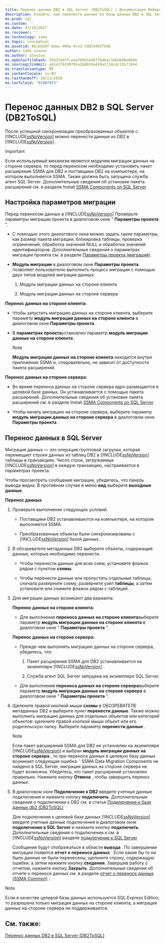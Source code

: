 ```yaml
---
title: Перенос данных DB2 в SQL Server (DB2ToSQL) | Документация Майкрософт
description: Узнайте, как перенести данные из базы данных DB2 в SQL Server или базу данных SQL Azure после синхронизации преобразованных объектов.
ms.prod: sql
ms.custom: ''
ms.date: 01/19/2017
ms.reviewer: ''
ms.technology: ssma
ms.topic: conceptual
ms.assetid: 86cbd39f-6dac-409a-9ce1-7dd54403f84b
author: nahk-ivanov
ms.author: alexiva
ms.openlocfilehash: 5b833a97fceeaf09b5eb6ffb86ac3abeb06e6bb0
ms.sourcegitcommit: a41e1f4199785a2b8019a419a1f3dcdc15571044
ms.translationtype: MT
ms.contentlocale: ru-RU
ms.lasthandoff: 10/13/2020
ms.locfileid: "91987923"
---
```

# <a name="migrating-db2-data-into-sql-server-db2tosql"></a>Перенос данных DB2 в SQL Server (DB2ToSQL)
После успешной синхронизации преобразованных объектов с [!INCLUDE[ssNoVersion](../../includes/ssnoversion-md.md)] можно перенести данные из DB2 в [!INCLUDE[ssNoVersion](../../includes/ssnoversion-md.md)] .  
  
> [!IMPORTANT]  
> Если используемый механизм является модулем миграции данных на стороне сервера, то перед переносом необходимо установить пакет расширения SSMA для DB2 и поставщики DB2 на компьютере, на котором выполняется SSMA. Также должна быть запущена служба агент SQL Server. Дополнительные сведения об установке пакета расширений см. в разделе Install [SSMA Components on SQL Server](./installing-ssma-components-on-sql-server-db2tosql.md)  
  
## <a name="setting-migration-options"></a>Настройка параметров миграции  
Перед переносом данных в [!INCLUDE[ssNoVersion](../../includes/ssnoversion-md.md)] Проверьте параметры миграции проекта в диалоговом окне " **Параметры проекта** ".  
  
-   С помощью этого диалогового окна можно задать такие параметры, как размер пакета миграции, блокировка таблицы, проверка ограничений, обработка значений NULL и обработка значений идентификаторов. Дополнительные сведения о параметрах миграции проекта см. в разделе [Параметры проекта (миграция)](./project-settings-migration-db2tosql.md).  
  
-   **Модуль миграции** в диалоговом окне **Параметры проекта** позволяет пользователю выполнить процесс миграции с помощью двух типов модулей миграции данных:  
  
    1.  Модуль миграции данных на стороне клиента  
  
    2.  Модуль миграции данных на стороне сервера  
  
**Перенос данных на стороне клиента:**  
  
-   Чтобы запустить миграцию данных на стороне клиента, выберите параметр **модуль миграции данных на стороне клиента** в диалоговом окне **Параметры проекта** .  
  
-   В **параметрах проекта**установлен параметр **модуль миграции данных на стороне клиента** .  
  
    > [!NOTE]  
    > **Модуль миграции данных на стороне клиента** находится внутри приложения SSMA и, следовательно, не зависит от доступности пакета расширений.  
  
**Перенос данных на стороне сервера:**  
  
-   Во время переноса данных на стороне сервера ядро размещается в целевой базе данных. Он устанавливается с помощью пакета расширений. Дополнительные сведения об установке пакета расширений см. в разделе Install [SSMA Components on SQL Server](./installing-ssma-components-on-sql-server-db2tosql.md)  
  
-   Чтобы начать миграцию на стороне сервера, выберите параметр **модуль миграции данных на стороне сервера** в диалоговом окне **Параметры проекта** .  
  
## <a name="migrating-data-to-sql-server"></a>Перенос данных в SQL Server  
Миграция данных — это операция групповой загрузки, которая перемещает строки данных из таблиц DB2 в [!INCLUDE[ssNoVersion](../../includes/ssnoversion-md.md)] таблицы в транзакциях. Число строк, загружаемых [!INCLUDE[ssNoVersion](../../includes/ssnoversion-md.md)] в каждую транзакцию, настраивается в параметрах проекта.  
  
Чтобы просмотреть сообщения миграции, убедитесь, что панель вывода видна. В противном случае в меню **вид** выберите **выходные данные**.  
  
**Перенос данных**  
  
1.  Проверьте выполнение следующих условий.  
  
    -   Поставщики DB2 устанавливаются на компьютере, на котором выполняется SSMA.  
  
    -   Преобразованные объекты были синхронизированы с [!INCLUDE[ssNoVersion](../../includes/ssnoversion-md.md)] базой данных.  
  
2.  В обозревателе метаданных DB2 выберите объекты, содержащие данные, которые необходимо перенести.  
  
    -   Чтобы перенести данные для всех схем, установите флажок рядом с пунктом **схемы**.  
  
    -   Чтобы перенести данные или пропустить отдельные таблицы, сначала разверните схему, разверните узел **таблицы**, а затем установите или снимите флажок рядом с таблицей.  
  
3.  Для миграции данных возникают два варианта:  
  
    **Перенос данных на стороне клиента:**  
  
    -   Для выполнения **переноса данных на стороне клиента**выберите параметр **модуль миграции данных на стороне клиента** в диалоговом окне " **Параметры проекта** ".  
  
    **Перенос данных на стороне сервера:**  
  
    -   Прежде чем выполнять миграцию данных на стороне сервера, убедитесь, что:  
  
        1.  Пакет расширения SSMA для DB2 устанавливается на экземпляре [!INCLUDE[ssNoVersion](../../includes/ssnoversion-md.md)] .  
  
        2.  Служба агент SQL Server запущена на экземпляре SQL Server.  
  
    -   Для выполнения **переноса данных на стороне сервера**выберите параметр **модуль миграции данных на стороне сервера** в диалоговом окне " **Параметры проекта** ".  
  
4.  Щелкните правой кнопкой мыши **схемы** в ОБОЗРЕВАТЕЛЕ метаданных DB2 и выберите пункт **перенести данные**. Также можно выполнить миграцию данных для отдельных объектов или категорий объектов: щелкните правой кнопкой мыши объект или его родительскую папку. Выберите параметр **перенести данные** .  
  
    > [!NOTE]  
    > Если пакет расширений SSMA для DB2 не установлен на экземпляре [!INCLUDE[ssNoVersion](../../includes/ssnoversion-md.md)] и выбран **модуль миграции данных на стороне сервера** , то при переносе данных в целевую базу данных возникает следующая ошибка: ' SSMA Data Migration Components не найдено в SQL Server, миграция данных на стороне сервера не будет возможна. Убедитесь, что пакет расширений установлен правильно. Нажмите кнопку **Отмена** , чтобы завершить перенос данных.  
  
5.  В диалоговом окне **Подключение к DB2** введите учетные данные подключения и нажмите кнопку **подключить**. Дополнительные сведения о подключении к DB2 см. в статье [Подключение к базе данных db2 &#40;DB2ToSQL&#41;](../../ssma/db2/connecting-to-db2-database-db2tosql.md)  
  
    Для подключения к целевой базе данных [!INCLUDE[ssNoVersion](../../includes/ssnoversion-md.md)] введите учетные данные подключения в диалоговом окне **подключение к SQL Server** и нажмите кнопку **подключить**. Дополнительные сведения о подключении к см. в [!INCLUDE[ssNoVersion](../../includes/ssnoversion-md.md)] разделе [подключение к SQL Server](./connecting-to-sql-server-db2etosql.md)  
  
    Сообщения будут отображаться в области **вывода** . По завершении миграции появится **отчет о переносе данных** . Если какие бы то ни было данные не были перенесены, щелкните строку, содержащую ошибки, а затем нажмите кнопку **сведения**. Завершив работу с отчетом, нажмите кнопку **Закрыть**. Дополнительные сведения об отчете о переносе данных см. в разделе [отчет о переносе данных (SSMA Common)](../sybase/data-migration-report-sybasetosql.md) .  
  
> [!NOTE]  
> Если в качестве целевой базы данных используется SQL Express Edition, то разрешена только миграция данных на стороне клиента, а миграция данных на стороне сервера не поддерживается.  
  
## <a name="see-also"></a>См. также:  
[Перенос данных DB2 в SQL Server &#40;DB2ToSQL&#41;](../../ssma/db2/migrating-db2-data-into-sql-server-db2tosql.md)  
